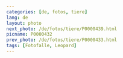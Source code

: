 ```yaml
---
categories: [de, fotos, tiere]
lang: de
layout: photo
next_photo: /de/fotos/tiere/P0000439.html
picname: P0000432
prev_photo: /de/fotos/tiere/P0000433.html
tags: [Fotofalle, Leopard]
---
```

